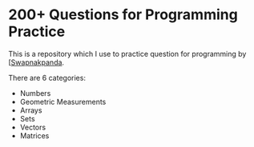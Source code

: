 # 200+ Questions for Programming Practice

This is a repository which I use to practice question for programming by [[Swapnakpanda](https://twitter.com/swapnakpanda).

There are 6 categories:
* Numbers
* Geometric Measurements
* Arrays
* Sets
* Vectors
* Matrices
